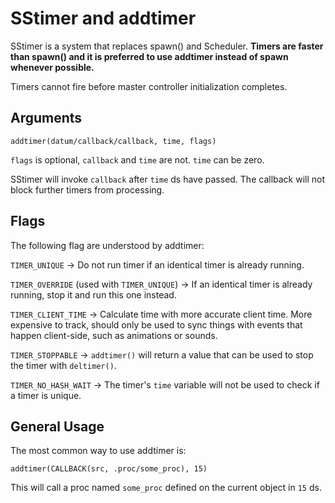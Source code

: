 # SStimer and addtimer #
SStimer is a system that replaces spawn() and Scheduler. **Timers are faster than spawn() and it is preferred to use addtimer instead of spawn whenever possible.**

Timers cannot fire before master controller initialization completes.

## Arguments ##

`addtimer(datum/callback/callback, time, flags)`

`flags` is optional, `callback` and `time` are not. `time` can be zero.

SStimer will invoke `callback` after `time` ds have passed. The callback will not block further timers from processing.

## Flags ##
The following flag are understood by addtimer:

`TIMER_UNIQUE` -> Do not run timer if an identical timer is already running.

`TIMER_OVERRIDE` (used with `TIMER_UNIQUE`) -> If an identical timer is already running, stop it and run this one instead.

`TIMER_CLIENT_TIME` -> Calculate time with more accurate client time. More expensive to track, should only be used to sync things with events that happen client-side, such as animations or sounds.

`TIMER_STOPPABLE` -> `addtimer()` will return a value that can be used to stop the timer with `deltimer()`.

`TIMER_NO_HASH_WAIT` -> The timer's `time` variable will not be used to check if a timer is unique.

## General Usage ##
The most common way to use addtimer is:


`addtimer(CALLBACK(src, .proc/some_proc), 15)`

This will call a proc named `some_proc` defined on the current object in `15` ds.
